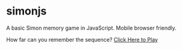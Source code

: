 # simonjs
A basic Simon memory game in JavaScript. Mobile browser friendly.

How far can you remember the sequence?
[Click Here to Play](https://thisisjosh.github.io/simonjs/simon.htm)
